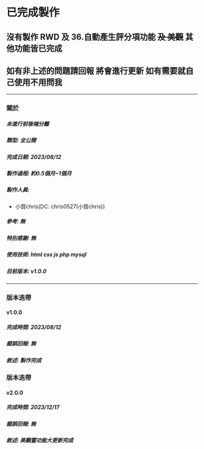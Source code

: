 # **已完成製作**
## 沒有製作 RWD 及 36.自動產生評分項功能 ~~及 美觀~~ 其他功能皆已完成
## 如有非上述的問題請回報 將會進行更新 如有需要就自己使用不用問我

---

### 關於
##### **未**進行前後端分離
##### 類型: 全公開
##### 完成日期: 2023/08/12
##### 製作過程: 約0.5個月~1個月
##### 製作人員:
- 小賀chris(DC: chris0527(小賀chris))
##### 參考: 無
##### 特別感謝: 無
##### 使用技術: html css js php mysql
##### 目前版本: v1.0.0

---

### 版本迭帶
#### v1.0.0
##### 完成時間: 2023/08/12
##### 錯誤回報: 無
##### 敘述: 製作完成

### 版本迭帶
#### v2.0.0
##### 完成時間: 2023/12/17
##### 錯誤回報: 無
##### 敘述: 美觀暨功能大更新完成